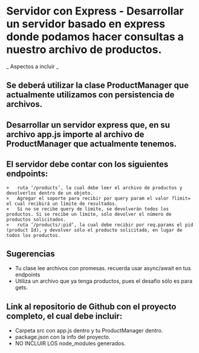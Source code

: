 # Servidor con Express - Desarrollar un servidor basado en express donde podamos hacer consultas a nuestro archivo de productos. #

_ Aspectos a incluir _

## Se deberá utilizar la clase ProductManager que actualmente utilizamos con persistencia de archivos. 

## Desarrollar un servidor express que, en su archivo app.js importe al archivo de ProductManager que actualmente tenemos.

## El servidor debe contar con los siguientes endpoints:
    ×   ruta ‘/products’, la cual debe leer el archivo de productos y devolverlos dentro de un objeto.
    ×   Agregar el soporte para recibir por query param el valor ?limit= el cual recibirá un límite de resultados.
    ×   Si no se recibe query de límite, se devolverán todos los productos. Si se recibe un límite, sólo devolver el número de productos solicitados.
    ×   ruta ‘/products/:pid’, la cual debe recibir por req.params el pid (product Id), y devolver sólo el producto solicitado, en lugar de todos los productos.

## Sugerencias
- Tu clase lee archivos con promesas. recuerda usar async/await en tus endpoints
- Utiliza un archivo que ya tenga productos, pues el desafío sólo es para gets. 

## Link al repositorio de Github con el proyecto completo, el cual debe incluir:
- Carpeta src con app.js dentro y tu ProductManager dentro.
- package.json con la info del proyecto.
- NO INCLUIR LOS node_modules generados.
